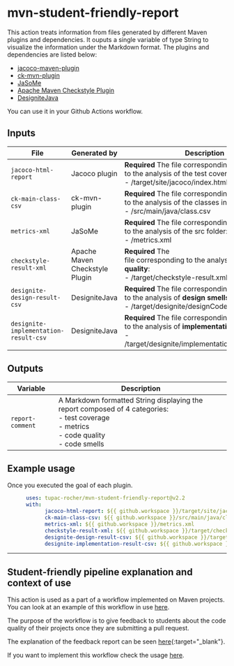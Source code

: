 
# mvn-student-friendly-report

This action treats information from files generated by different Maven plugins and dependencies. It ouputs a single variable of type String to visualize the information under the Markdown format.
The plugins and dependencies are listed below:

- [jacoco-maven-plugin](https://www.eclemma.org/jacoco/trunk/doc/maven.html)
- [ck-mvn-plugin](https://github.com/jazzmuesli/ck-mvn-plugin)
- [JaSoMe](https://github.com/rodhilton/jasome)
- [Apache Maven Checkstyle Plugin](https://maven.apache.org/plugins/maven-checkstyle-plugin/)
- [DesigniteJava](https://github.com/tushartushar/DesigniteJava)

You can use it in your Github Actions workflow.

## Inputs

| File                    | Generated by | Description                                                    |
| ----------------------- | ------------ | - |
| `jacoco-html-report`    | Jacoco plugin |**Required** The file corresponding<br/>to the analysis of the test coverage:<br> - /target/site/jacoco/index.html
| `ck-main-class-csv`     | ck-mvn-plugin |**Required** The file corresponding<br/>to the analysis of the classes in the **main folder**:<br> - /src/main/java/class.csv |
| `metrics-xml`           | JaSoMe |**Required** The file corresponding<br/>to the analysis of the src folder:<br> - /metrics.xml |
| `checkstyle-result-xml` | Apache Maven Checkstyle Plugin |**Required** The <br/>file corresponding to the analysis of **code quality**:<br> - /target/checkstyle-result.xml |
| `designite-design-result-csv` |  DesigniteJava | **Required** The file corresponding<br/>to the analysis of **design smells**:<br> - /target/designite/designCodeSmells.csv |
| `designite-implementation-result-csv`| DesigniteJava | **Required** The file corresponding<br/>to the analysis of **implementation smells**:<br> - /target/designite/implementationCodeSmells.csv |

## Outputs

| Variable                | Description                                                    |   
| ----------------------- | -------------------------------------------------------------- |
| `report-comment` | A Markdown formatted String displaying the report composed of 4 categories:<br> - test coverage<br> - metrics<br> - code quality<br> - code smells |

## Example usage

Once you executed the goal of each plugin.

```yaml
      uses: tupac-rocher/mvn-student-friendly-report@v2.2
      with:
            jacoco-html-report: ${{ github.workspace }}/target/site/jacoco/index.html
            ck-main-class-csv: ${{ github.workspace }}/src/main/java/class.csv
            metrics-xml: ${{ github.workspace }}/metrics.xml
            checkstyle-result-xml: ${{ github.workspace }}/target/checkstyle-result.xml
            designite-design-result-csv: ${{ github.workspace }}/target/designite/designCodeSmells.csv
            designite-implementation-result-csv: ${{ github.workspace }}/target/designite/implementationCodeSmells.csv
```
---
## Student-friendly pipeline explanation and context of use

This action is used as a part of a workflow implemented on Maven projects. You can look at an example of this workflow in use [here](https://github.com/tupac-rocher/student-friendly-pipeline-example).

The purpose of the workflow is to give feedback to students about the code quality of their projects once they are submitting a pull request.

The explanation of the feedback report can be seen [here](https://github.com/tupac-rocher/student-friendly-pipeline-example#feedback-report){:target="_blank"}. 

If you want to implement this workflow check the usage [here](https://github.com/tupac-rocher/student-friendly-pipeline-example#usage).

